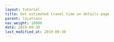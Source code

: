 ```yaml
---
layout: tutorial
title: Get estimated travel time on details page
parent: locations
nav_weight: 10000
date: 2019-09-30
last_modified_at: 2019-09-30
---
```

